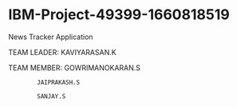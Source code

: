 # IBM-Project-49399-1660818519
News Tracker Application
 
 TEAM LEADER: 
             KAVIYARASAN.K 

TEAM MEMBER:
            GOWRIMANOKARAN.S
           
            JAIPRAKASH.S
            
            SANJAY.S
            
